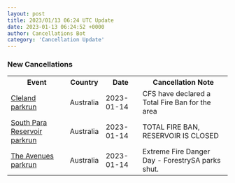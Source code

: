 ```yaml
---
layout: post
title: 2023/01/13 06:24 UTC Update
date: 2023-01-13 06:24:52 +0000
author: Cancellations Bot
category: 'Cancellation Update'
---
```


<h3>New Cancellations</h3>
<div class='hscrollable'>
<table style='width: 100%'>
    <tr>
        <th>Event</th>
        <th>Country</th>
        <th>Date</th>
        <th>Cancellation Note</th>
    </tr>
    <tr>
        <td><a href="https://www.parkrun.com.au/cleland">Cleland parkrun</a></td>
        <td>Australia</td>
        <td>2023-01-14</td>
        <td>CFS have declared a Total Fire Ban for the area</td>
    </tr>
    <tr>
        <td><a href="https://www.parkrun.com.au/southparareservoir">South Para Reservoir parkrun</a></td>
        <td>Australia</td>
        <td>2023-01-14</td>
        <td>TOTAL FIRE BAN, RESERVOIR IS CLOSED</td>
    </tr>
    <tr>
        <td><a href="https://www.parkrun.com.au/theavenues">The Avenues parkrun</a></td>
        <td>Australia</td>
        <td>2023-01-14</td>
        <td>Extreme Fire Danger Day - ForestrySA parks shut.</td>
    </tr>
</table>
</div>
